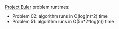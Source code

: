 [Project Euler](https://projecteuler.net/archives) problem runtimes:
* Problem 02: algorithm runs in O(log(n)^2) time
* Problem 51: algorithm runs in O(5n*2^log(n)) time
